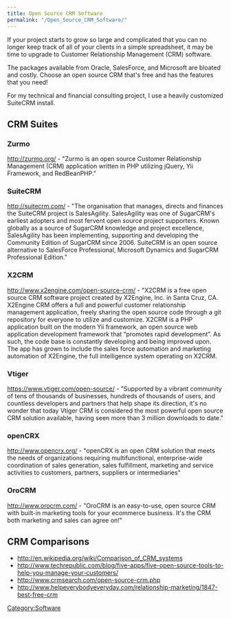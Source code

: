 ```yaml
---
title: Open Source CRM Software
permalink: "/Open_Source_CRM_Software/"
---
```


If your project starts to grow so large and complicated that you can no longer keep track of all of your clients in a simple spreadsheet, it may be time to upgrade to Customer Relationship Management (CRM) software.

The packages available from Oracle, SalesForce, and Microsoft are bloated and costly. Choose an open source CRM that's free and has the features that you need!

For my technical and financial consulting project, I use a heavily customized SuiteCRM install.

CRM Suites
----------

### Zurmo

<http://zurmo.org/> - "Zurmo is an open source Customer Relationship Management (CRM) application written in PHP utilizing jQuery, Yii Framework, and RedBeanPHP."

### SuiteCRM

<http://suitecrm.com/> - "The organisation that manages, directs and finances the SuiteCRM project is SalesAgility. SalesAgility was one of SugarCRM's earliest adopters and most fervent open source project supporters. Known globally as a source of SugarCRM knowledge and project excellence, SalesAgility has been implementing, supporting and developing the Community Edition of SugarCRM since 2006. SuiteCRM is an open source alternative to SalesForce Professional, Microsoft Dynamics and SugarCRM Professional Edition."

### X2CRM

<http://www.x2engine.com/open-source-crm/> - "X2CRM is a free open source CRM software project created by X2Engine, Inc. in Santa Cruz, CA. X2Engine CRM offers a full and powerful customer relationship management application, freely sharing the open source code through a git repository for everyone to utilize and customize. X2CRM is a PHP application built on the modern Yii framework, an open source web application development framework that “promotes rapid development”. As such, the code base is constantly developing and being improved upon. The app has grown to include the sales force automation and marketing automation of X2Engine, the full intelligence system operating on X2CRM.

### Vtiger

<https://www.vtiger.com/open-source/> - "Supported by a vibrant community of tens of thousands of businesses, hundreds of thousands of users, and countless developers and partners that help shape its direction, it's no wonder that today Vtiger CRM is considered the most powerful open source CRM solution available, having seen more than 3 million downloads to date."

### openCRX

<http://www.opencrx.org/> - "openCRX is an open CRM solution that meets the needs of organizations requiring multifunctional, enterprise-wide coordination of sales generation, sales fulfillment, marketing and service activities to customers, partners, suppliers or intermediaries"

### OroCRM

<http://www.orocrm.com/> - "OroCRM is an easy-to-use, open source CRM with built-in marketing tools for your ecommerce business. It's the CRM both marketing and sales can agree on!"

CRM Comparisons
---------------

-   <http://en.wikipedia.org/wiki/Comparison_of_CRM_systems>
-   <http://www.techrepublic.com/blog/five-apps/five-open-source-tools-to-help-you-manage-your-customers/>
-   <http://www.crmsearch.com/open-source-crm.php>
-   <http://www.helpeverybodyeveryday.com/relationship-marketing/1847-best-free-crm>

[Category:Software](/Category:Software "wikilink")